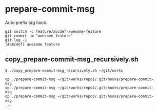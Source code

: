 # prepare-commit-msg

Auto prefix tag hook.

```
git switch -c feature/abcdef-awesome-feature
git commit -m "awesome feature"
git log -1
[#abcdef] awesome feature
```

## copy_prepare-commit-msg_recursively.sh

```
$ ./copy_prepare-commit-msg_recursively.sh ~/git/works

cp ./prepare-commit-msg ~/git/works/repo1/.git/hooks/prepare-commit-msg
cp ./prepare-commit-msg ~/git/works/repo2/.git/hooks/prepare-commit-msg
cp ./prepare-commit-msg ~/git/works/repo3/.git/hooks/prepare-commit-msg
...
```